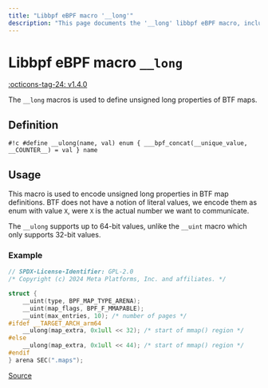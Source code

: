 ```yaml
---
title: "Libbpf eBPF macro '__long'"
description: "This page documents the '__long' libbpf eBPF macro, including its definition, usage, and examples."
---
```

# Libbpf eBPF macro `__long`

[:octicons-tag-24: v1.4.0](https://github.com/libbpf/libbpf/releases/tag/v1.4.0)

The `__long` macros is used to define unsigned long properties of BTF maps.

## Definition

`#!c #define __ulong(name, val) enum { ___bpf_concat(__unique_value, __COUNTER__) = val } name`

## Usage

This macro is used to encode unsigned long properties in BTF map definitions. BTF does not have a notion of literal values, we encode them as enum with value `X`, were `X` is the actual number we want to communicate.

The `__ulong` supports up to 64-bit values, unlike the `__uint` macro which only supports 32-bit values.

### Example

```c hl_lines="9 11"
// SPDX-License-Identifier: GPL-2.0
/* Copyright (c) 2024 Meta Platforms, Inc. and affiliates. */

struct {
	__uint(type, BPF_MAP_TYPE_ARENA);
	__uint(map_flags, BPF_F_MMAPABLE);
	__uint(max_entries, 10); /* number of pages */
#ifdef __TARGET_ARCH_arm64
	__ulong(map_extra, 0x1ull << 32); /* start of mmap() region */
#else
	__ulong(map_extra, 0x1ull << 44); /* start of mmap() region */
#endif
} arena SEC(".maps");
```

[Source](https://github.com/torvalds/linux/blob/3d5ad2d4eca337e80f38df77de89614aa5aaceb9/tools/testing/selftests/bpf/progs/arena_atomics.c)

